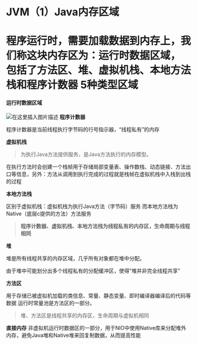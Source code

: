 # JVM（1）Java内存区域
# 程序运行时，需要加载数据到内存上，我们称这块内存区为：**运行时数据区域**，包括了方法区、堆、虚拟机栈、本地方法栈和程序计数器 5种类型区域

#### 运行时数据区域
![在这里插入图片描述](https://img-blog.csdnimg.cn/20200329113954481.jpeg?x-oss-process=image/watermark,type_ZmFuZ3poZW5naGVpdGk,shadow_10,text_aHR0cHM6Ly9ibG9nLmNzZG4ubmV0L3FxXzM1ODgwMDU0,size_16,color_FFFFFF,t_70#pic_center)
**程序计数器**

程序计数器是当前线程执行字节码的行号指示器，“线程私有”的内存

**虚拟机栈**

> 为执行Java方法提供服务，是Java方法执行的内存模型。

在执行方法时会创建一个栈帧用于存储局部变量表、操作数栈、动态链接、方法出口等信息，另外：方法从调用到执行完成的过程就是栈帧在虚拟机栈中入栈到出栈的过程

**本地方法栈**

区别于虚拟机栈：虚拟机栈为执行Java方法（字节码）服务
而本地方法栈为Native（底层c提供的方法）方法服务

> **程序计数器、虚拟机栈、本地方法栈为线程私有的内存区，生命周期与线程相同**

**堆**

堆是所有线程共享的内存区域，几乎所有对象都在堆中分配。

由于堆中可能划分出多个线程私有的分配缓冲区，使得“堆并非完全线程共享”

**方法区**

用于存储已被虚拟机加载的类信息、常量、静态变量、即时编译器编译后的代码等数据
运行时常量池是方法区的一部分。

> 堆、方法区是线程共享的内存区，生命周期与虚拟机相同

**直接内存**
非虚拟机运行时数据区的一部分，用于NIO中使用Native库来分配堆外内存，避免Java堆和Native堆来回复制数据，从而提高性能






